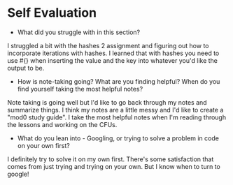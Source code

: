 # Self Evaluation

- What did you struggle with in this section?

I struggled a bit with the hashes 2 assignment and figuring out how to incorporate iterations with hashes. I learned that with hashes you need to use #{} when inserting the value and the key into whatever you'd like the output to be.


- How is note-taking going? What are you finding helpful? When do you find yourself taking the most helpful notes?

Note taking is going well but I'd like to go back through my notes and summarize things. I think my notes are a little messy and I'd like to create a "mod0 study guide". I take the most helpful notes when I'm reading through the lessons and working on the CFUs.

- What do you lean into - Googling, or trying to solve a problem in code on your own first?

I definitely try to solve it on my own first. There's some satisfaction that comes from just trying and trying on your own. But I know when to turn to google! 
